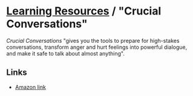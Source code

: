 # [Learning Resources](./README.md) / "Crucial Conversations"

_Crucial Conversations_ "gives you the tools to prepare for high-stakes conversations, transform anger and hurt feelings into powerful dialogue, and make it safe to talk about almost anything".

## Links

* [Amazon link](https://www.amazon.com/Crucial-Conversations-Talking-Stakes-Second/dp/0071771328)
